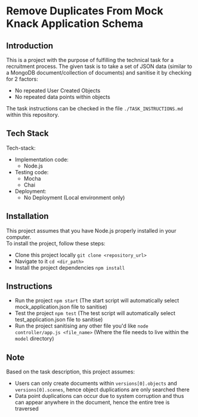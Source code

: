 # Remove Duplicates From Mock Knack Application Schema


## Introduction

This is a project with the purpose of fulfilling the technical task for a recruitment process.
The given task is to take a set of JSON data (similar to a MongoDB document/collection of documents) and sanitise it by checking for 2 factors:
- No repeated User Created Objects
- No repeated data points within objects

The task instructions can be checked in the file `./TASK_INSTRUCTIONS.md` within this repository.


## Tech Stack

Tech-stack:
- Implementation code:
  - Node.js
- Testing code:
  - Mocha
  - Chai
- Deployment:
  - No Deployment (Local environment only)


## Installation

This project assumes that you have Node.js properly installed in your computer.   
To install the project, follow these steps:
- Clone this project locally `git clone <repository_url>`
- Navigate to it `cd <dir_path>`
- Install the project dependencies `npm install`


## Instructions

- Run the project `npm start` (The start script will automatically select mock_application.json file to sanitise)
- Test the project `npm test` (The test script will automatically select test_application.json file to sanitise)
- Run the project sanitising any other file you'd like `node controller/app.js <file_name>` (Where the file needs to live within the `model` directory)


## Note

Based on the task description, this project assumes:
- Users can only create documents within `versions[0].objects` and `versions[0].scenes`, hence object duplications are only searched there
- Data point duplications can occur due to system corruption and thus can appear anywhere in the document, hence the entire tree is traversed
